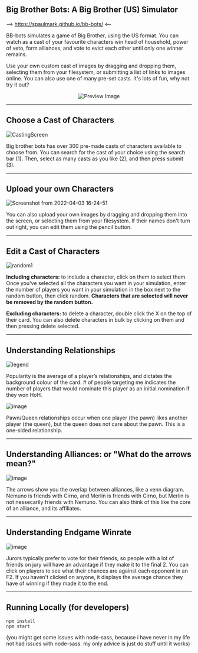 ## Big Brother Bots: A Big Brother (US) Simulator ## 

--> https://spaulmark.github.io/bb-bots/ <--

BB-bots simulates a game of Big Brother, using the US format. You can watch as a cast of your favourite characters win head of household, power of veto, form alliances, and vote to evict each other until only one winner remains. 

Use your own custom cast of images by dragging and dropping them, selecting them from your filesystem, or submitting a list of links to images online. You can also use one of many pre-set casts. It's lots of fun, why not try it out?

<p align="center">
    <img width="" src="https://spaulmark.github.io/src/bb-bots.png" alt="Preview Image">
</p>

---

## Choose a Cast of Characters ##
![CastingScreen](https://user-images.githubusercontent.com/48075143/161446733-c48996f9-15c8-4427-9a5d-b04b74147a56.png)

Big brother bots has over 300 pre-made casts of characters available to choose from. You can search for the cast of your choice using the search bar (1). Then, select as many casts as you like (2), and then press submit (3). 

---

## Upload your own Characters ##


![Screenshot from 2022-04-03 16-24-51](https://user-images.githubusercontent.com/48075143/161447161-b9344258-2348-4dfa-bd78-d0fcebbd6c67.png)

You can also upload your own images by dragging and dropping them into the screen, or selecting them from your filesystem. If their names don't turn out right, you can edit them using the pencil button. 

---

## Edit a Cast of Characters ##

![random1](https://user-images.githubusercontent.com/48075143/161447573-8c3a1f56-0a45-4640-9505-477ce9a8d81d.png)

**Including characters:** to include a character, click on them to select them. Once you've selected all the characters you want in your simulation, enter the number of players you want in your simulation in the box next to the random button, then click random. **Characters that are selected will never be removed by the random button.**

**Excluding characters:** to delete a character, double click the X on the top of their card. You can also delete characters in bulk by clicking on them and then pressing delete selected. 

---

## Understanding Relationships ##

![legend](https://cmsweb.utsc.utoronto.ca/c46blog-f20/wp-content/uploads/2020/11/legend-768x458.png)

Popularity is the average of a player’s relationships, and dictates the background colour of the card. # of people targeting me indicates the number of players that would nominate this player as an initial nomination if they won HoH. 

![image](https://user-images.githubusercontent.com/48075143/161447992-9cfc7699-5a42-415b-a8dc-f2b452ef5f66.png)

Pawn/Queen relationships occur when one player (the pawn) likes another player (the queen), but the queen does not care about the pawn. This is a one-sided relationship.

---

## Understanding Alliances: or "What do the arrows mean?" ##

![image](https://user-images.githubusercontent.com/48075143/161448070-e995dafc-d1cb-44c1-8eef-4241b949db49.png)

The arrows show you the overlap between alliances, like a venn diagram. Nemuno is friends with Cirno, and Merlin is friends with Cirno, but Merlin is not nessecarily friends with Nemuno. You can also think of this like the core of an alliance, and its affiliates.

---

## Understanding Endgame Winrate ##

![image](https://user-images.githubusercontent.com/48075143/161448238-7cfac826-d4a2-4749-a6f7-e91d73228355.png)

Jurors typically prefer to vote for their friends, so people with a lot of friends on jury will have an advantage if they make it to the final 2. You can click on players to see what their chances are against each opponent in an F2. If you haven't clicked on anyone, it displays the average chance they have of winning if they made it to the end.

---

## Running Locally (for developers) ## 
```
npm install
npm start
```
(you might get some issues with node-sass, because i have never in my life not had issues with node-sass. my only advice is just do stuff until it works)

